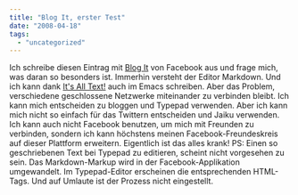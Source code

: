 ```yaml
---
title: "Blog It, erster Test"
date: "2008-04-18"
tags: 
  - "uncategorized"
---
```


Ich schreibe diesen Eintrag mit [Blog It](http://www.facebook.com/apps/application.php?id=14103720714 "Facebook | Blog It") von Facebook aus und frage mich, was daran so besonders ist. Immerhin versteht der Editor Markdown. Und ich kann dank [It's All Text!](https://addons.mozilla.org/de/firefox/addon/4125 "It's All Text! :: Firefox Add-ons") auch im Emacs schreiben. Aber das Problem, verschiedene geschlossene Netzwerke miteinander zu verbinden bleibt. Ich kann mich entscheiden zu bloggen und Typepad verwenden. Aber ich kann mich nicht so einfach für das Twittern entscheiden und Jaiku verwenden. Ich kann auch nicht Facebook benutzen, um mich mit Freunden zu verbinden, sondern ich kann höchstens meinen Facebook-Freundeskreis auf dieser Plattform erweitern. Eigentlich ist das alles krank! PS: Einen so geschriebenen Text bei Typepad zu editieren, scheint nicht vorgesehen zu sein. Das Markdown-Markup wird in der Facebook-Applikation umgewandelt. Im Typepad-Editor erscheinen die entsprechenden HTML-Tags. Und auf Umlaute ist der Prozess nicht eingestellt.
